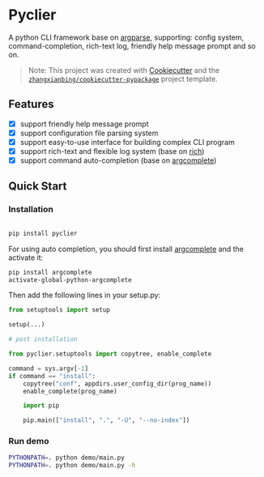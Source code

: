 # Pyclier

A python CLI framework base on [argparse](https://docs.python.org/3/library/argparse.html), supporting: config system, command-completion, rich-text log, friendly help message prompt and so on.

> Note: This project was created with [Cookiecutter](https://github.com/cookiecutter/cookiecutter) and the [`zhangxianbing/cookiecutter-pypackage`](https://github.com/zhangxianbing/cookiecutter-pypackage) project template.

## Features

- [x] support friendly help message prompt
- [x] support configuration file parsing system
- [x] support easy-to-use interface for building complex CLI program
- [x] support rich-text and flexible log system (base on [rich](https://github.com/willmcgugan/rich))
- [x] support command auto-completion (base on [argcomplete](https://github.com/kislyuk/argcomplete))

## Quick Start

### Installation

```bash

pip install pyclier

```

For using auto completion, you should first install [argcomplete](https://github.com/kislyuk/argcomplete) and the activate it:

```bash
pip install argcomplete
activate-global-python-argcomplete
```

Then add the following lines in your setup.py:

```py
from setuptools import setup

setup(...)

# post installation

from pyclier.setuptools import copytree, enable_complete

command = sys.argv[-1]
if command == "install":
    copytree("conf", appdirs.user_config_dir(prog_name))
    enable_complete(prog_name)

    import pip

    pip.main(["install", ".", "-U", "--no-index"])

```

### Run demo

```bash
PYTHONPATH=. python demo/main.py
PYTHONPATH=. python demo/main.py -h
```
